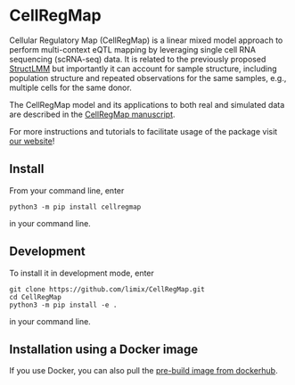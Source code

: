 # CellRegMap

Cellular Regulatory Map (CellRegMap) is a linear mixed model approach to perform multi-context eQTL mapping by leveraging single cell RNA sequencing (scRNA-seq) data.
It is related to the previously proposed [StructLMM](https://www.nature.com/articles/s41588-018-0271-0) but importantly it can account for sample structure, including population structure and repeated observations for the same samples, e.g., multiple cells for the same donor.

The CellRegMap model and its applications to both real and simulated data are described in the [CellRegMap manuscript](https://www.embopress.org/doi/full/10.15252/msb.202110663).

For more instructions and tutorials to facilitate usage of the package visit [our website](https://limix.github.io/CellRegMap/)!

## Install

From your command line, enter

    python3 -m pip install cellregmap

in your command line.

## Development

To install it in development mode, enter

    git clone https://github.com/limix/CellRegMap.git
    cd CellRegMap
    python3 -m pip install -e .

in your command line.

## Installation using a Docker image 
If you use Docker, you can also pull the [pre-build image from dockerhub](https://hub.docker.com/r/annasecuomo/cellregmap).

<!-- ## Running tests

From your command line, enter

    python3 setup.py test -->
<!-- 
## Project layout

    ├─ old_files/       old scripts
    ├─ references/      documents on the mathematical concepts
    └─ CellRegMap/      package implementation
       └─ test/         test file

## References

- [Exploring Multivariate Gene-Environment Interactions: Models And Applications](https://www.repository.cam.ac.uk/handle/1810/290971)
- [Optimal tests for rare variant effects in sequencing association studies](https://www.ncbi.nlm.nih.gov/pmc/articles/PMC3440237/) [Supplementary material](https://www.ncbi.nlm.nih.gov/pmc/articles/PMC3440237/bin/supp_kxs014_kxs014supp.pdf) -->
